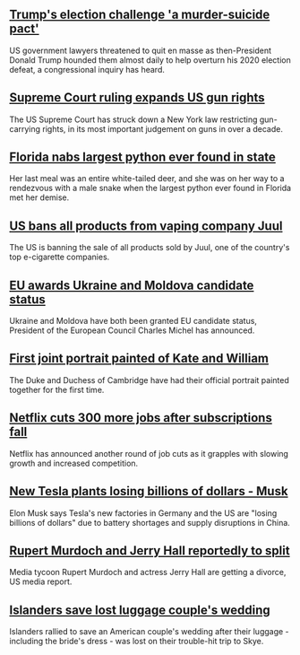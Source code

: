 ## [Trump's election challenge 'a murder-suicide pact'](https://www.bbc.com/news/world-us-canada-61918350)
US government lawyers threatened to quit en masse as then-President Donald Trump hounded them almost daily to help overturn his 2020 election defeat, a congressional inquiry has heard.
## [Supreme Court ruling expands US gun rights](https://www.bbc.com/news/world-us-canada-61915237)
The US Supreme Court has struck down a New York law restricting gun-carrying rights, in its most important judgement on guns in over a decade.
## [Florida nabs largest python ever found in state](https://www.bbc.com/news/world-us-canada-61916694)
Her last meal was an entire white-tailed deer, and she was on her way to a rendezvous with a male snake when the largest python ever found in Florida met her demise. 
## [US bans all products from vaping company Juul](https://www.bbc.com/news/business-61914166)
The US is banning the sale of all products sold by Juul, one of the country's top e-cigarette companies.
## [EU awards Ukraine and Moldova candidate status](https://www.bbc.com/news/world-europe-61891467)
Ukraine and Moldova have both been granted EU candidate status, President of the European Council Charles Michel has announced.
## [First joint portrait painted of Kate and William](https://www.bbc.com/news/uk-61907696)
The Duke and Duchess of Cambridge have had their official portrait painted together for the first time.
## [Netflix cuts 300 more jobs after subscriptions fall](https://www.bbc.com/news/business-61914167)
Netflix has announced another round of job cuts as it grapples with slowing growth and increased competition.
## [New Tesla plants losing billions of dollars - Musk](https://www.bbc.com/news/business-61905276)
Elon Musk says Tesla's new factories in Germany and the US are "losing billions of dollars" due to battery shortages and supply disruptions in China. 
## [Rupert Murdoch and Jerry Hall reportedly to split](https://www.bbc.com/news/world-us-canada-61904095)
Media tycoon Rupert Murdoch and actress Jerry Hall are getting a divorce, US media report.
## [Islanders save lost luggage couple's wedding](https://www.bbc.com/news/uk-scotland-highlands-islands-61908520)
Islanders rallied to save an American couple's wedding after their luggage - including the bride's dress - was lost on their trouble-hit trip to Skye.
